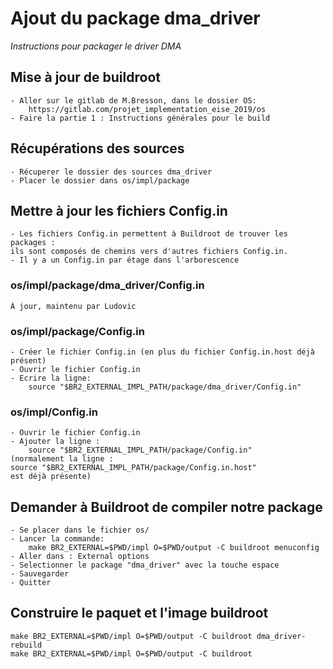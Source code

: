# Ajout du package dma_driver
_Instructions pour packager le driver DMA_

## Mise à jour de buildroot
```
- Aller sur le gitlab de M.Bresson, dans le dossier OS:
    https://gitlab.com/projet_implementation_eise_2019/os
- Faire la partie 1 : Instructions générales pour le build
```

## Récupérations des sources
```
- Récuperer le dossier des sources dma_driver
- Placer le dossier dans os/impl/package
```

## Mettre à jour les fichiers Config.in
```
- Les fichiers Config.in permettent à Buildroot de trouver les packages :
ils sont composés de chemins vers d'autres fichiers Config.in. 
- Il y a un Config.in par étage dans l'arborescence 
```

### os/impl/package/dma_driver/Config.in
```
À jour, maintenu par Ludovic
```

### os/impl/package/Config.in
```
- Créer le fichier Config.in (en plus du fichier Config.in.host déjà présent)
- Ouvrir le fichier Config.in
- Ecrire la ligne:
    source "$BR2_EXTERNAL_IMPL_PATH/package/dma_driver/Config.in"
```

### os/impl/Config.in
```
- Ouvrir le fichier Config.in
- Ajouter la ligne :
    source "$BR2_EXTERNAL_IMPL_PATH/package/Config.in"
(normalement la ligne :
source "$BR2_EXTERNAL_IMPL_PATH/package/Config.in.host"
est déjà présente)
```

## Demander à Buildroot de compiler notre package
```
- Se placer dans le fichier os/
- Lancer la commande:
    make BR2_EXTERNAL=$PWD/impl O=$PWD/output -C buildroot menuconfig
- Aller dans : External options
- Selectionner le package "dma_driver" avec la touche espace
- Sauvegarder
- Quitter
```

## Construire le paquet et l'image buildroot
```
make BR2_EXTERNAL=$PWD/impl O=$PWD/output -C buildroot dma_driver-rebuild
make BR2_EXTERNAL=$PWD/impl O=$PWD/output -C buildroot 
```

